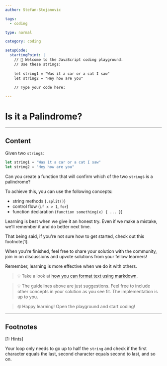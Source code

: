 ```yaml
---
author: Stefan-Stojanovic

tags:
  - coding

type: normal

category: coding

setupCode:
  startingPoint: |
    // 👋 Welcome to the JavaScript coding playground. 
    // Use these strings:
    
    let string1 = "Was it a car or a cat I saw"
    let string2 = "Hey how are you"
    
    // Type your code here:

---
```


# Is it a Palindrome?

---

## Content

Given two `string`s:
```javascript
let string1 = "Was it a car or a cat I saw"
let string2 = "Hey how are you"
```

Can you create a function that will confirm which of the two `string`s is a palindrome?

To achieve this, you can use the following concepts:
- string methods (`.split()`)
- control flow (`if x > 1`, `for`)
- function declaration (`function something(x) { ... }`)

Learning is best when we give it an honest try. Even if we make a mistake, we'll remember it and do better next time.

That being said, if you're not sure how to get started, check out this footnote[1]. 

When you're finished, feel free to share your solution with the community, join in on discussions and upvote solutions from your fellow learners!

Remember, learning is more effective when we do it with others.

> 💡 Take a look at [how you can format text using markdown](https://www.enki.com/glossary/general/markdown-formatting).

> 💡 The guidelines above are just suggestions. Feel free to include other concepts in your solution as you see fit. The implementation is up to you.

> 🤓 Happy learning! Open the playground and start coding!

---

## Footnotes

[1: Hints]

Your loop only needs to go up to half the `string` and check if the first character equals the last, second character equals second to last, and so on.
